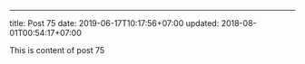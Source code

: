 ---
title: Post 75
date: 2019-06-17T10:17:56+07:00
updated: 2018-08-01T00:54:17+07:00

This is content of post 75